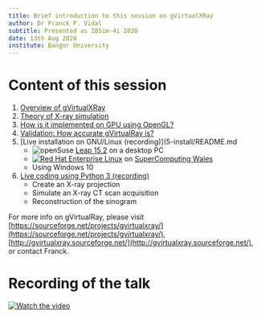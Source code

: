 ```yaml
---
title: Brief introduction to this session on gVirtualXRay
author: Dr Franck P. Vidal
subtitle: Presented as IBSim-4i 2020
date: 13th Aug 2020
institute: Bangor University
---
```



# Content of this session

1. [Overview of gVirtualXRay](1-overview/README.md)
2. [Theory of X-ray simulation](2-theory/README.md)
3. [How is it implemented on GPU using OpenGL?](3-implementation/README.md)
4. [Validation: How accurate gVirtualRay is?](4-validation/README.md)
5. [Live installation on GNU/Linux (recording)](5-install/README.md
    - ![openSuse](img/openSUSE-logo.png) [Leap 15.2](https://software.opensuse.org/distributions/leap/15_2) on a desktop PC
    - [![Red Hat Enterprise Linux](img/redhat-logo.png)](https://www.redhat.com/en/technologies/linux-platforms/enterprise-linux) on [SuperComputing Wales](https://portal.supercomputing.wales/)
    - Using Windows 10
6. [Live coding using Python 3 (recording)](6-coding/README.md)
    - Create an X-ray projection
    - Simulate an X-ray CT scan acquisition
    - Reconstruction of the sinogram
    <!-- - Use in an optimisation framework -->

For more info on gVirtualRay, please visit [https://sourceforge.net/projects/gvirtualxray/](https://sourceforge.net/projects/gvirtualxray/), [http://gvirtualxray.sourceforge.net/](http://gvirtualxray.sourceforge.net/), or contact Franck.

# Recording of the talk

[![Watch the video](https://img.youtube.com/vi/qj7K6-M4lCI/0.jpg)](https://youtu.be/qj7K6-M4lCI "Brief introduction to this session on gVirtualXRay")
